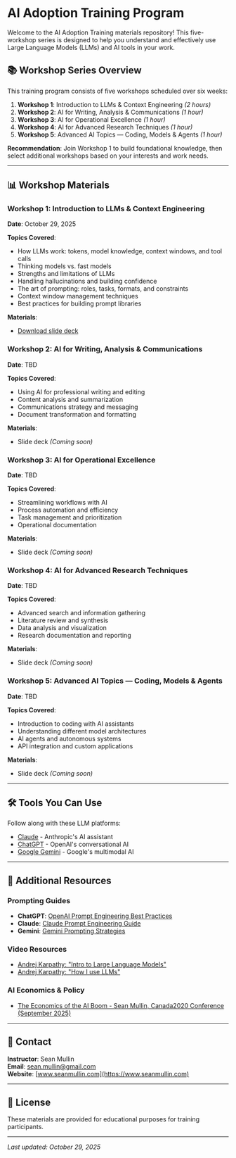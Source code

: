 # AI Adoption Training Program

Welcome to the AI Adoption Training materials repository! This five-workshop series is designed to help you understand and effectively use Large Language Models (LLMs) and AI tools in your work.

## 📚 Workshop Series Overview

This training program consists of five workshops scheduled over six weeks:

1. **Workshop 1**: Introduction to LLMs & Context Engineering *(2 hours)*
2. **Workshop 2**: AI for Writing, Analysis & Communications *(1 hour)*
3. **Workshop 3**: AI for Operational Excellence *(1 hour)*
4. **Workshop 4**: AI for Advanced Research Techniques *(1 hour)*
5. **Workshop 5**: Advanced AI Topics — Coding, Models & Agents *(1 hour)*

**Recommendation**: Join Workshop 1 to build foundational knowledge, then select additional workshops based on your interests and work needs.

---

## 📊 Workshop Materials

### Workshop 1: Introduction to LLMs & Context Engineering
**Date**: October 29, 2025

**Topics Covered**:
- How LLMs work: tokens, model knowledge, context windows, and tool calls
- Thinking models vs. fast models
- Strengths and limitations of LLMs
- Handling hallucinations and building confidence
- The art of prompting: roles, tasks, formats, and constraints
- Context window management techniques
- Best practices for building prompt libraries

**Materials**:
- [Download slide deck](./slides/Workshop_1_LLMs_and_Context_Engineering.pptx)

### Workshop 2: AI for Writing, Analysis & Communications
**Date**: TBD

**Topics Covered**:
- Using AI for professional writing and editing
- Content analysis and summarization
- Communications strategy and messaging
- Document transformation and formatting

**Materials**:
- Slide deck *(Coming soon)*

### Workshop 3: AI for Operational Excellence
**Date**: TBD

**Topics Covered**:
- Streamlining workflows with AI
- Process automation and efficiency
- Task management and prioritization
- Operational documentation

**Materials**:
- Slide deck *(Coming soon)*

### Workshop 4: AI for Advanced Research Techniques
**Date**: TBD

**Topics Covered**:
- Advanced search and information gathering
- Literature review and synthesis
- Data analysis and visualization
- Research documentation and reporting

**Materials**:
- Slide deck *(Coming soon)*

### Workshop 5: Advanced AI Topics — Coding, Models & Agents
**Date**: TBD

**Topics Covered**:
- Introduction to coding with AI assistants
- Understanding different model architectures
- AI agents and autonomous systems
- API integration and custom applications

**Materials**:
- Slide deck *(Coming soon)*

---

## 🛠️ Tools You Can Use

Follow along with these LLM platforms:
- [Claude](https://claude.ai) - Anthropic's AI assistant
- [ChatGPT](https://chat.openai.com) - OpenAI's conversational AI
- [Google Gemini](https://gemini.google.com) - Google's multimodal AI

---

## 📖 Additional Resources

### Prompting Guides
- **ChatGPT**: [OpenAI Prompt Engineering Best Practices](https://help.openai.com/en/articles/6654000-best-practices-for-prompt-engineering-with-the-openai-api)
- **Claude**: [Claude Prompt Engineering Guide](https://docs.claude.com/en/docs/build-with-claude/prompt-engineering/claude-4-best-practices)
- **Gemini**: [Gemini Prompting Strategies](https://ai.google.dev/gemini-api/docs/prompting-strategies)

### Video Resources
- [Andrej Karpathy: "Intro to Large Language Models"](https://www.youtube.com/watch?v=zjkBMFhNj_g)
- [Andrej Karpathy: "How I use LLMs"](https://www.youtube.com/watch?v=EWvNQjAaOHw)

### AI Economics & Policy
- [The Economics of the AI Boom - Sean Mullin, Canada2020 Conference (September 2025)](https://www.seanmullin.ca/presentations/Economics_of_the_AI_Boom-Canada2020-Sept2025.pdf)

---

## 📧 Contact

**Instructor**: Sean Mullin  
**Email**: sean.mullin@gmail.com  
**Website**: [www.seanmullin.com](https://www.seanmullin.com)

---

## 📝 License

These materials are provided for educational purposes for training participants.

---

*Last updated: October 29, 2025*
